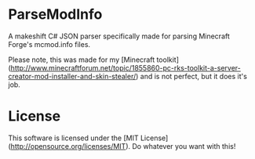 ParseModInfo
============

A makeshift C# JSON parser specifically made for parsing Minecraft Forge's mcmod.info files.

Please note, this was made for my [Minecraft toolkit] (http://www.minecraftforum.net/topic/1855860-pc-rks-toolkit-a-server-creator-mod-installer-and-skin-stealer/) and is not perfect, but it does it's job.

License
=======

This software is licensed under the [MIT License] (http://opensource.org/licenses/MIT). Do whatever you want with this!
